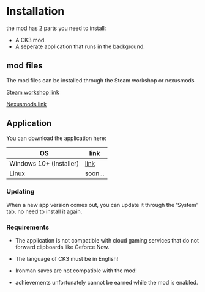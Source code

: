 # Installation

the mod has 2 parts you need to install:

* A CK3 mod.
* A seperate application that runs in the background.

## mod files

The mod files can be installed through the Steam workshop or nexusmods

[Steam workshop link](https://steamcommunity.com/sharedfiles/filedetails/?id=3346777360)

[Nexusmods link](https://www.nexusmods.com/crusaderkings3/mods/134)

## Application

You can download the application here:

| OS | link |
|---------------|------|
| Windows 10+ (Installer)        | [link](https://github.com/Demeter29/Voices_of_the_Court/releases/download/1.0.0/Voices.of.the.Court-1.0.0.Setup.exe) |
| Linux         | soon... |

### Updating

When a new app version comes out, you can update it through the 'System' tab, no need to install it again.

### Requirements

* The application is not compatible with cloud gaming services that do not forward clipboards like Geforce Now.

* The language of CK3 must be in English!

* Ironman saves are not compatible with the mod!

* achievements unfortunately cannot be earned while the mod is enabled.